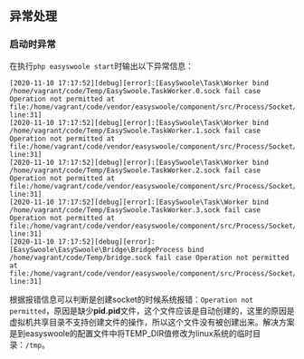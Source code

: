 ## 异常处理

### 启动时异常

在执行`php easyswoole start`时输出以下异常信息：

```
[2020-11-10 17:17:52][debug][error]:[EasySwoole\Task\Worker bind /home/vagrant/code/Temp/EasySwoole.TaskWorker.0.sock fail case Operation not permitted at file:/home/vagrant/code/vendor/easyswoole/component/src/Process/Socket/AbstractUnixProcess.php line:31]
[2020-11-10 17:17:52][debug][error]:[EasySwoole\Task\Worker bind /home/vagrant/code/Temp/EasySwoole.TaskWorker.1.sock fail case Operation not permitted at file:/home/vagrant/code/vendor/easyswoole/component/src/Process/Socket/AbstractUnixProcess.php line:31]
[2020-11-10 17:17:52][debug][error]:[EasySwoole\Task\Worker bind /home/vagrant/code/Temp/EasySwoole.TaskWorker.2.sock fail case Operation not permitted at file:/home/vagrant/code/vendor/easyswoole/component/src/Process/Socket/AbstractUnixProcess.php line:31]
[2020-11-10 17:17:52][debug][error]:[EasySwoole\Task\Worker bind /home/vagrant/code/Temp/EasySwoole.TaskWorker.3.sock fail case Operation not permitted at file:/home/vagrant/code/vendor/easyswoole/component/src/Process/Socket/AbstractUnixProcess.php line:31]
[2020-11-10 17:17:52][debug][error]:[EasySwoole\EasySwoole\Bridge\BridgeProcess bind /home/vagrant/code/Temp/bridge.sock fail case Operation not permitted at file:/home/vagrant/code/vendor/easyswoole/component/src/Process/Socket/AbstractUnixProcess.php line:31]
```

根据报错信息可以判断是创建socket的时候系统报错：`Operation not permitted`，原因是缺少**pid.pid**文件，这个文件应该是自动创建的，这里的原因是虚拟机共享目录不支持创建文件的操作，所以这个文件没有被创建出来。解决方案是到easyswoole的配置文件中将TEMP_DIR值修改为linux系统的临时目录：`/tmp`。